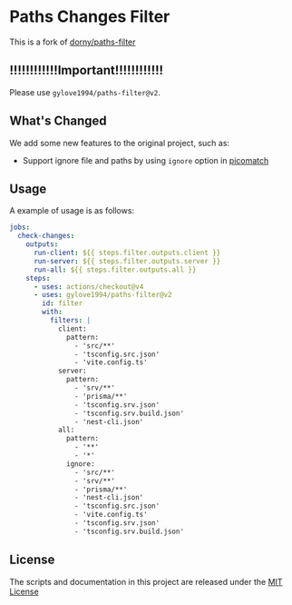 # Paths Changes Filter

This is a fork of [dorny/paths-filter](https://github.com/dorny/paths-filter)

## !!!!!!!!!!!!Important!!!!!!!!!!!!

Please use `gylove1994/paths-filter@v2`.

## What's Changed

We add some new features to the original project, such as:

- Support ignore file and paths by using `ignore` option in [picomatch](https://github.com/micromatch/picomatch)

## Usage

A example of usage is as follows:

```yaml
jobs:
  check-changes:
    outputs:
      run-client: ${{ steps.filter.outputs.client }}
      run-server: ${{ steps.filter.outputs.server }}
      run-all: ${{ steps.filter.outputs.all }}
    steps:
      - uses: actions/checkout@v4
      - uses: gylove1994/paths-filter@v2
        id: filter
        with:
          filters: |
            client:
              pattern:
                - 'src/**'
                - 'tsconfig.src.json'
                - 'vite.config.ts'
            server:
              pattern:
                - 'srv/**'
                - 'prisma/**'
                - 'tsconfig.srv.json'
                - 'tsconfig.srv.build.json'
                - 'nest-cli.json'
            all:
              pattern:
                - '**'
                - '*'
              ignore:
                - 'src/**'
                - 'srv/**'
                - 'prisma/**'
                - 'nest-cli.json'
                - 'tsconfig.src.json'
                - 'vite.config.ts'
                - 'tsconfig.srv.json'
                - 'tsconfig.srv.build.json'
```

## License

The scripts and documentation in this project are released under the [MIT License](https://github.com/dorny/paths-filter/blob/master/LICENSE)
